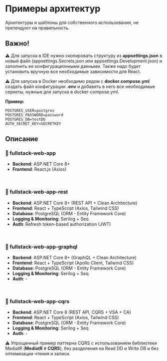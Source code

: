 ﻿# Примеры архитектур 

Архитектуры и шаблоны для собственного использования, не претендуют на правильность.
## Важно!

⚠️ Для запуска в IDE нужно скопировать структуру из **appsettings.json** в новый файл (appsettings.Secrets.json или appsettings.Development.json) и заполнить ее конфигурационными данными. Также надо будет установить вручную все необходимые зависимости для React.

⚠️ Для запуска в Docker необходимо рядом с **docker.compose.yml** создать файл конфигурации **.env** и добавить в него все необходимые серкеты, нужные для запуска в docker-compose.yml.

**Пример:**
```
POSTGRES_USER=postgres
POSTGRES_PASSWORD=password
POSTGRES_DB=testDb
AUTH_SECRET_KEY=SECRETKEY
```

## Описание

### 📁 fullstack-web-app

- **Backend**: ASP.NET Core 8+
- **Frontend**: React.js (Axios)

<br>

### 📁 fullstack-web-app-rest

- **Backend**: ASP.NET Core 8+ (REST API + Clean Architecture)
- **Frontend**: React + TypeScript (Axios, Tailwind CSS)
- **Database**: PostgreSQL (ORM - Entity Framework Core)
- **Logging & Monitoring**: Serilog + Seq
- **Auth**: Refresh token-based authorization (JWT)

<br>

### 📁 fullstack-web-app-graphql

- **Backend**: ASP.NET Core 8+ (GraphQL + Clean Architecture)
- **Frontend**: React + TypeScript (Apollo Client, Tailwind CSS)
- **Database**: PostgreSQL (ORM - Entity Framework Core)
- **Logging & Monitoring**: Serilog + Seq
- **Auth**: -

<br>

### 📁 fullstack-web-app-cqrs


- **Backend**: ASP.NET Core 8 (REST API, CQRS + VSA + CA)
- **Frontend**: React + TypeScript (Axios, Tailwind CSS)
- **Database**: PostgreSQL (ORM - Entity Framework Core)
- **Logging & Monitoring**: Serilog + Seq
- **Auth**: -

⚠️ Упрощенный пример паттерна CQRS с использованием библиотеки MediatR (**MediatR ≠ CQRS**), без разделения на Read DD и Write DB и без оптимизации чтения и записи.

<br>
